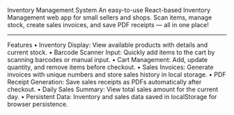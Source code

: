 Inventory Management System
An easy-to-use React-based Inventory Management web app for small sellers and shops.
Scan items, manage stock, create sales invoices, and save PDF receipts — all in one place!
________________________________________
Features
•	Inventory Display: View available products with details and current stock.
•	Barcode Scanner Input: Quickly add items to the cart by scanning barcodes or manual input.
•	Cart Management: Add, update quantity, and remove items before checkout.
•	Sales Invoices: Generate invoices with unique numbers and store sales history in local storage.
•	PDF Receipt Generation: Save sales receipts as PDFs automatically after checkout.
•	Daily Sales Summary: View total sales amount for the current day.
•	Persistent Data: Inventory and sales data saved in localStorage for browser persistence.
